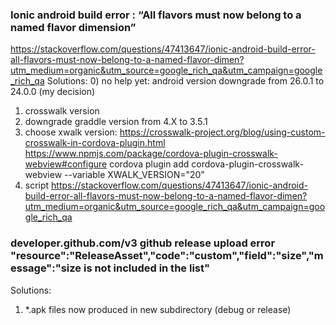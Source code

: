 ### Ionic android build error : “All flavors must now belong to a named flavor dimension”
https://stackoverflow.com/questions/47413647/ionic-android-build-error-all-flavors-must-now-belong-to-a-named-flavor-dimen?utm_medium=organic&utm_source=google_rich_qa&utm_campaign=google_rich_qa
Solutions:
0) no help yet: android version downgrade from 26.0.1 to 24.0.0 (my decision)
1) crosswalk version
2) downgrade graddle version from 4.X to 3.5.1
3) choose xwalk version:
  https://crosswalk-project.org/blog/using-custom-crosswalk-in-cordova-plugin.html
  https://www.npmjs.com/package/cordova-plugin-crosswalk-webview#configure
  cordova plugin add cordova-plugin-crosswalk-webview --variable XWALK_VERSION="20"
4) script
  https://stackoverflow.com/questions/47413647/ionic-android-build-error-all-flavors-must-now-belong-to-a-named-flavor-dimen?utm_medium=organic&utm_source=google_rich_qa&utm_campaign=google_rich_qa


### developer.github.com/v3 github release upload error "resource":"ReleaseAsset","code":"custom","field":"size","message":"size is not included in the list"
Solutions:
1) *.apk files now produced in new subdirectory (debug or release)
